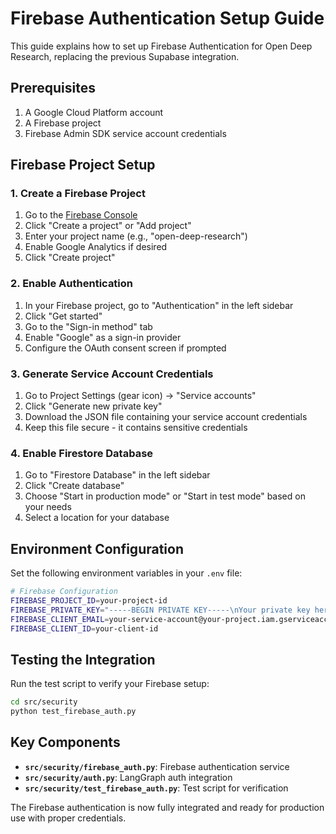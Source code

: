 # Firebase Authentication Setup Guide

This guide explains how to set up Firebase Authentication for Open Deep Research, replacing the previous Supabase integration.

## Prerequisites

1. A Google Cloud Platform account
2. A Firebase project
3. Firebase Admin SDK service account credentials

## Firebase Project Setup

### 1. Create a Firebase Project

1. Go to the [Firebase Console](https://console.firebase.google.com/)
2. Click "Create a project" or "Add project"
3. Enter your project name (e.g., "open-deep-research")
4. Enable Google Analytics if desired
5. Click "Create project"

### 2. Enable Authentication

1. In your Firebase project, go to "Authentication" in the left sidebar
2. Click "Get started"
3. Go to the "Sign-in method" tab
4. Enable "Google" as a sign-in provider
5. Configure the OAuth consent screen if prompted

### 3. Generate Service Account Credentials

1. Go to Project Settings (gear icon) → "Service accounts"
2. Click "Generate new private key"
3. Download the JSON file containing your service account credentials
4. Keep this file secure - it contains sensitive credentials

### 4. Enable Firestore Database

1. Go to "Firestore Database" in the left sidebar
2. Click "Create database"
3. Choose "Start in production mode" or "Start in test mode" based on your needs
4. Select a location for your database

## Environment Configuration

Set the following environment variables in your `.env` file:

```bash
# Firebase Configuration
FIREBASE_PROJECT_ID=your-project-id
FIREBASE_PRIVATE_KEY="-----BEGIN PRIVATE KEY-----\nYour private key here\n-----END PRIVATE KEY-----\n"
FIREBASE_CLIENT_EMAIL=your-service-account@your-project.iam.gserviceaccount.com
FIREBASE_CLIENT_ID=your-client-id
```

## Testing the Integration

Run the test script to verify your Firebase setup:

```bash
cd src/security
python test_firebase_auth.py
```

## Key Components

- **`src/security/firebase_auth.py`**: Firebase authentication service
- **`src/security/auth.py`**: LangGraph auth integration
- **`src/security/test_firebase_auth.py`**: Test script for verification

The Firebase authentication is now fully integrated and ready for production use with proper credentials.
